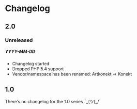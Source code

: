 # Changelog

## 2.0

### Unreleased
##### YYYY-MM-DD

- Changelog started
- Dropped PHP 5.4 support
- Vendor/namespace has been renamed: Artkonekt -> Konekt

## 1.0

There's no changelog for the 1.0 series ¯\_(ツ)_/¯